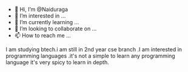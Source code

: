 - 👋 Hi, I’m @Naiduraga
- 👀 I’m interested in ...
- 🌱 I’m currently learning ...
- 💞️ I’m looking to collaborate on ...
- 📫 How to reach me ...

<!---
Naiduraga/Naiduraga is a ✨ special ✨ repository because its `README.md` (this file) appears on your GitHub profile.
You can click the Preview link to take a look at your changes.
--->
I am studying btech.i am still in 2nd year cse branch .I am interested in programming languages .it's not a simple to learn any programming language it's very spicy to learn in depth.
